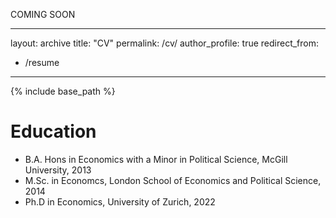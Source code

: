 COMING SOON


---
layout: archive
title: "CV"
permalink: /cv/
author_profile: true
redirect_from:
  - /resume
---

{% include base_path %}

Education
======
* B.A. Hons in Economics with a Minor in Political Science, McGill University, 2013
* M.Sc. in Economcs, London School of Economics and Political Science, 2014
* Ph.D in Economics, University of Zurich, 2022 




